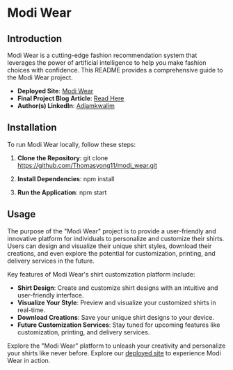 # Modi Wear 

## Introduction
Modi Wear is a cutting-edge fashion recommendation system that leverages the power of artificial intelligence to help you make fashion choices with confidence. This README provides a comprehensive guide to the Modi Wear project.

- **Deployed Site**: [Modi Wear](https://modiwear.netlify.app/)
- **Final Project Blog Article**: [Read Here](https://medium.com/@akumyongt/modi-wear-redefining-shirt-customization-a99602a97548)
- **Author(s) LinkedIn**: [Adjamkwalim](https://intranet.alxswe.com/projects/linkedin.com/in/adjamkwalim-akum-yong)



## Installation
To run Modi Wear locally, follow these steps:

1. **Clone the Repository**:
   git clone https://github.com/Thomasyong11/modi_wear.git

2. **Install Dependencies**:
   npm install


3. **Run the Application**:
   npm start

## Usage
The purpose of the "Modi Wear" project is to provide a user-friendly and innovative platform for individuals to personalize and customize their shirts. Users can design and visualize their unique shirt styles, download their creations, and even explore the potential for customization, printing, and delivery services in the future.

Key features of Modi Wear's shirt customization platform include:

- **Shirt Design**: Create and customize shirt designs with an intuitive and user-friendly interface.
- **Visualize Your Style**: Preview and visualize your customized shirts in real-time.
- **Download Creations**: Save your unique shirt designs to your device.
- **Future Customization Services**: Stay tuned for upcoming features like customization, printing, and delivery services.

Explore the "Modi Wear" platform to unleash your creativity and personalize your shirts like never before.
Explore our [deployed site](https://modiwear.netlify.app/) to experience Modi Wear in action.

